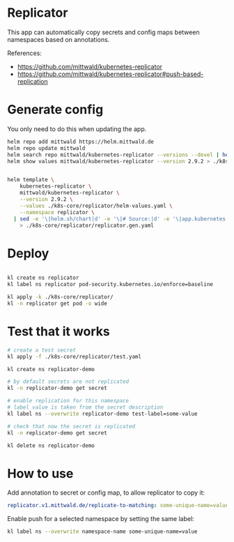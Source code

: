 
# Replicator

This app can automatically copy secrets and config maps between namespaces based on annotations.

References:
- https://github.com/mittwald/kubernetes-replicator
- https://github.com/mittwald/kubernetes-replicator#push-based-replication

# Generate config

You only need to do this when updating the app.

```bash
helm repo add mittwald https://helm.mittwald.de
helm repo update mittwald
helm search repo mittwald/kubernetes-replicator --versions --devel | head
helm show values mittwald/kubernetes-replicator --version 2.9.2 > ./k8s-core/replicator/default-values.yaml
```

```bash

helm template \
    kubernetes-replicator \
    mittwald/kubernetes-replicator \
    --version 2.9.2 \
    --values ./k8s-core/replicator/helm-values.yaml \
    --namespace replicator \
  | sed -e '\|helm.sh/chart|d' -e '\|# Source:|d' -e '\|app.kubernetes.io/managed-by: Helm|d' -e '\|app.kubernetes.io/instance:|d' -e '\|app.kubernetes.io/version|d' \
    > ./k8s-core/replicator/replicator.gen.yaml

```

# Deploy

```bash

kl create ns replicator
kl label ns replicator pod-security.kubernetes.io/enforce=baseline

kl apply -k ./k8s-core/replicator/
kl -n replicator get pod -o wide

```

# Test that it works

```bash
# create a test secret
kl apply -f ./k8s-core/replicator/test.yaml

kl create ns replicator-demo

# by default secrets are not replicated
kl -n replicator-demo get secret

# enable replication for this namespace
# label value is taken from the secret description
kl label ns --overwrite replicator-demo test-label=some-value

# check that now the secret is replicated
kl -n replicator-demo get secret

kl delete ns replicator-demo
```

# How to use

Add annotation to secret or config map,
to allow replicator to copy it:

```yaml
replicator.v1.mittwald.de/replicate-to-matching: some-unique-name=value
```

Enable push for a selected namespace by setting the same label:

```bash
kl label ns --overwrite namespace-name some-unique-name=value
```
